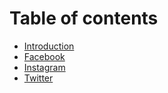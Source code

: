 # Table of contents

* [Introduction](README.md)
* [Facebook](facebook.md)
* [Instagram](instagram.md)
* [Twitter](twitter.md)

